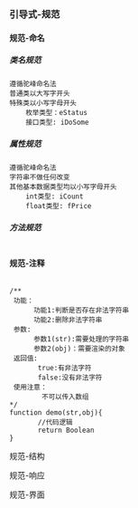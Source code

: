 ### 引导式-规范

#### 规范-命名

##### 类名规范

```
遵循驼峰命名法
普通类以大写字开头
特殊类以小写字母开头
	枚举类型：eStatus
	接口类型: iDoSome
```

##### 属性规范

```
遵循驼峰命名法
字符串不做任何改变
其他基本数据类型均以小写字母开头
	int类型: iCount
	float类型: fPrice
```

##### 方法规范

```

```





#### 规范-注释

```JS

/**
 功能：
      功能1:判断是否存在非法字符串
      功能2:删除非法字符串
 参数:
      参数1(str):需要处理的字符串
      参数2(obj)：需要渲染的对象
 返回值:
       true:有非法字符
       false:没有非法字符
 使用注意：
        不可以传入数组
*/ 
function demo(str,obj){
       //代码逻辑
       return Boolean
} 

```



规范-结构

规范-响应

规范-界面